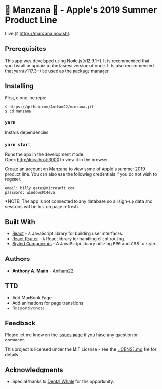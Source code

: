#  Manzana  - Apple's 2019 Summer Product Line

Live @ https://manzana.now.sh/.

## Prerequisites

This app was developed using Node.js(v12.9.1+). It is recommended that you install or update to the lastest version of node. It is also recommended that yarn(v1.17.3+) be used as the package manager.

## Installing

First, clone the repo:

```
$ https://github.com/Antham22/manzana.git
$ cd manzana
```

### `yarn`

Installs dependencies.

### `yarn start`

Runs the app in the development mode.<br />
Open [http://localhost:3000](http://localhost:3000) to view it in the browser.

Create an account on Manzana to view some of Apple's summer 2019 product line. You can also use the following credentials if you do not wish to register.

```
email: billy.gates@microsoft.com
password: windowsPC4eva
```

\*NOTE: The app is not connected to any database so all sign-up data and sessions will be lost on page refresh.

## Built With

- [React](https://reactjs.org) - A JavaScript library for building user interfaces.
- [React Router](https://reacttraining.com/react-router/) - A React library for handling client routing.
- [Styled Components](https://www.styled-components.com) - A JavaScript library utilizing ES6 and CSS to style.

## Authors

- **Anthony A. Marin** - [Antham22](https://github.com/Antham22)

## TTD

- Add MacBook Page
- Add animations for page transitions
- Responsiveness

## Feedback

Please let me know on the
[issues page](https://github.com/Antham22/wattos-spaceship-emporium/issues) if you have any
question or comment.

This project is licensed under the MIT License - see the [LICENSE.md](LICENSE.md) file for details

## Acknowledgments

- Special thanks to [Dental Whale](https://dentalwhale.com/) for the opportunity.
